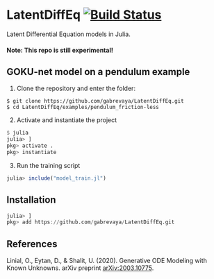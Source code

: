 # LatentDiffEq [![Build Status](https://api.travis-ci.com/gabrevaya/LatentDiffEq.svg?branch=master)](https://travis-ci.com/github/gabrevaya/LatentDiffEq)

Latent Differential Equation models in Julia.

#### Note: This repo is still experimental!

## GOKU-net model on a pendulum example
1. Clone the repository and enter the folder:
```
$ git clone https://github.com/gabrevaya/LatentDiffEq.git
$ cd LatentDiffEq/examples/pendulum_friction-less
```
2. Activate and instantiate the project
```julia
$ julia
julia> ]
pkg> activate .
pkg> instantiate
```
3. Run the training script
```julia
julia> include("model_train.jl")
```

## Installation

```julia
julia> ]
pkg> add https://github.com/gabrevaya/LatentDiffEq.git
```


## References

Linial, O., Eytan, D., & Shalit, U. (2020). Generative ODE Modeling with Known Unknowns. arXiv preprint [arXiv:2003.10775](https://arxiv.org/abs/2003.10775).
